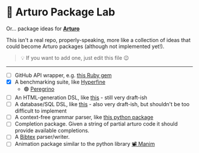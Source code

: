 # 🧪 Arturo Package Lab

Or... package ideas for **[Arturo](https://github.com/arturo-lang/arturo)**

This isn't a real repo, properly-speaking, more like a collection of ideas that could become Arturo packages (although not implemented yet!). 

> 💡 If you want to add one, just edit this file 😉

--------------

- [ ] GitHub API wrapper, e.g. [this Ruby gem](https://github.com/piotrmurach/github)
- [x] A benchmarking suite, like [Hyperfine](https://github.com/sharkdp/hyperfine)
   - 🟢 [Peregrino](https://github.com/drkameleon/peregrino.art)
- [ ] An HTML-generation DSL, like [this](https://github.com/arturo-lang/art-html-module) - still very draft-ish
- [ ] A database/SQL DSL, like [this](https://github.com/arturo-lang/art-db-module) - also very draft-ish, but shouldn't be too difficult to implement
- [ ] A context-free grammar parser, like [this python package](https://lark-parser.readthedocs.io/en/latest/)
- [ ] Completion package. Given a string of partial arturo code it should provide available completions.
- [ ] A [Bibtex](https://www.bibtex.org/Format/) parser/writer.
- [ ] Animation package similar to the python library [📽️ Manim](https://www.youtube.com/watch?v=rbu7Zu5X1zI)
